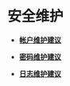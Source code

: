 # 安全维护<a name="admin_guide_000287"></a>

-   **[帐户维护建议](帐户维护建议.md)**  

-   **[密码维护建议](密码维护建议.md)**  

-   **[日志维护建议](日志维护建议.md)**  


